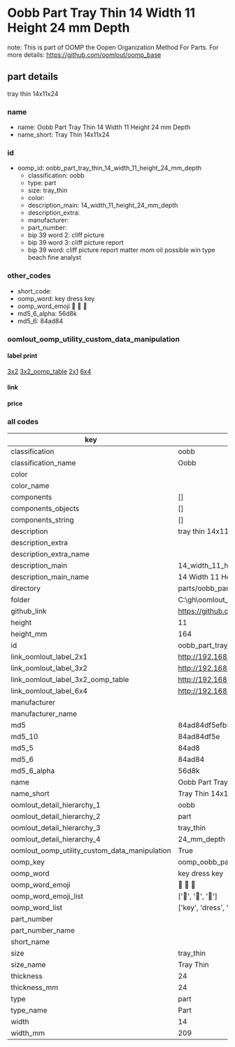 # Oobb Part Tray Thin 14 Width 11 Height 24 mm Depth  

note: This is part of OOMP the Oopen Organization Method For Parts. For more details: https://github.com/oomlout/oomp_base

##  part details
  



tray thin 14x11x24



### name
* name: Oobb Part Tray Thin 14 Width 11 Height 24 mm Depth
* name_short: Tray Thin 14x11x24 
### id
* oomp_id: oobb_part_tray_thin_14_width_11_height_24_mm_depth
  * classification: oobb
  * type: part
  * size: tray_thin
  * color: 
  * description_main: 14_width_11_height_24_mm_depth
  * description_extra: 
  * manufacturer: 
  * part_number: 
  * bip 39 word 2: cliff picture
  * bip 39 word 3: cliff picture report
  * bip 39 word: cliff picture report matter mom oil possible win type beach fine analyst

### other_codes
* short_code: 
* oomp_word: key dress key
* oomp_word_emoji :key: :dress: :key:
* md5_6_alpha: 56d8k
* md5_6: 84ad84






### oomlout_oomp_utility_custom_data_manipulation
#### label print
[3x2](http://192.168.1.245:1112/?label=oomp%2056d8k)
[3x2_oomp_table](http://192.168.1.108:1112/?label=oomp%2056d8k)
[2x1](http://192.168.1.242:1112/?label=oomp%2056d8k)
[6x4](http://192.168.1.55:1112/?label=oomp%2056d8k)    

#### link

                              

#### price







### all codes 
| key | value |  
| --- | --- |  
| classification | oobb |  
| classification_name | Oobb |  
| color |  |  
| color_name |  |  
| components | [] |  
| components_objects | [] |  
| components_string | [] |  
| description | tray thin 14x11x24 |  
| description_extra |  |  
| description_extra_name |  |  
| description_main | 14_width_11_height_24_mm_depth |  
| description_main_name | 14 Width 11 Height 24 mm Depth |  
| directory | parts/oobb_part_tray_thin_14_width_11_height_24_mm_depth |  
| folder | C:\gh\oomlout_oobb_version_4_generated_parts\parts\oobb_part_tray_thin_14_width_11_height_24_mm_depth |  
| github_link | https://github.com/oomlout/oomlout_oomp_part_src/tree/main/parts/oobb_part_tray_thin_14_width_11_height_24_mm_depth |  
| height | 11 |  
| height_mm | 164 |  
| id | oobb_part_tray_thin_14_width_11_height_24_mm_depth |  
| link_oomlout_label_2x1 | http://192.168.1.242:1112/?label=oomp%2056d8k |  
| link_oomlout_label_3x2 | http://192.168.1.245:1112/?label=oomp%2056d8k |  
| link_oomlout_label_3x2_oomp_table | http://192.168.1.108:1112/?label=oomp%2056d8k |  
| link_oomlout_label_6x4 | http://192.168.1.55:1112/?label=oomp%2056d8k |  
| manufacturer |  |  
| manufacturer_name |  |  
| md5 | 84ad84df5efb5512674768956de91157 |  
| md5_10 | 84ad84df5e |  
| md5_5 | 84ad8 |  
| md5_6 | 84ad84 |  
| md5_6_alpha | 56d8k |  
| name | Oobb Part Tray Thin 14 Width 11 Height 24 mm Depth |  
| name_short | Tray Thin 14x11x24  |  
| oomlout_detail_hierarchy_1 | oobb |  
| oomlout_detail_hierarchy_2 | part |  
| oomlout_detail_hierarchy_3 | tray_thin |  
| oomlout_detail_hierarchy_4 | 24_mm_depth |  
| oomlout_oomp_utility_custom_data_manipulation | True |  
| oomp_key | oomp_oobb_part_tray_thin_14_width_11_height_24_mm_depth |  
| oomp_word | key dress key |  
| oomp_word_emoji | :key: :dress: :key: |  
| oomp_word_emoji_list | [':key:', ':dress:', ':key:'] |  
| oomp_word_list | ['key', 'dress', 'key'] |  
| part_number |  |  
| part_number_name |  |  
| short_name |  |  
| size | tray_thin |  
| size_name | Tray Thin |  
| thickness | 24 |  
| thickness_mm | 24 |  
| type | part |  
| type_name | Part |  
| width | 14 |  
| width_mm | 209 |  
